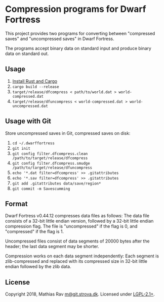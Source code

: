 Compression programs for Dwarf Fortress
=======================================

This project provides two programs for converting between "compressed saves"
and "uncompressed saves" in Dwarf Fortress.

The programs accept binary data on standard input
and produce binary data on standard out.

Usage
-----

1. [Install Rust and Cargo](https://www.rust-lang.org/en-US/install.html)
2. `cargo build --release`
3. `target/release/dfcompress < path/to/world.dat > world-compressed.dat`
4. `target/release/dfuncompress < world-compressed.dat > world-uncompressed.dat`

Usage with Git
--------------

Store uncompressed saves in Git, compressed saves on disk:

1. `cd ~/.dwarffortress`
2. `git init`
3. `git config filter.dfcompress.clean /path/to/target/release/dfcompress`
4. `git config filter.dfcompress.smudge /path/to/target/release/dfuncompress`
5. `echo '*.dat filter=dfcompress' >> .gitattributes`
6. `echo '*.sav filter=dfcompress' >> .gitattributes`
7. `git add .gitattributes data/save/region*`
8. `git commit -m Savescumming`

Format
------

Dwarf Fortress v0.44.12 compresses data files as follows:
The data file consists of a 32-bit little endian version,
followed by a 32-bit little endian compression flag.
The file is "uncompressed" if the flag is 0, and "compressed" if the flag is 1.

Uncompressed files consist of data segments of 20000 bytes after the header;
the last data segment may be shorter.

Compression works on each data segment independently:
Each segment is zlib-compressed and replaced with its compressed size
in 32-bit little endian followed by the zlib data.

License
-------

Copyright 2018, Mathias Rav <m@git.strova.dk>.
Licensed under [LGPL-2.1+](https://spdx.org/licenses/LGPL-2.1.html).
